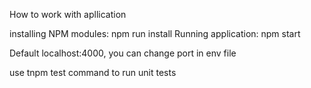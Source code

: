 How to work with apllication

installing NPM modules: npm run install
Running application: npm start

Default localhost:4000, you can change port in env file

use tnpm test command to run unit tests